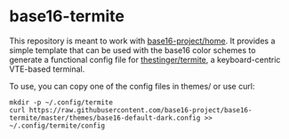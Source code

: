 # base16-termite

This repository is meant to work with
[base16-project/home](https://github.com/base16-project/home).
It provides a simple template that can be used with the base16 color schemes to
generate a functional config file for
[thestinger/termite](https://github.com/thestinger/termite),
a keyboard-centric VTE-based terminal.

To use, you can copy one of the config files in themes/ or use curl:

```
mkdir -p ~/.config/termite
curl https://raw.githubusercontent.com/base16-project/base16-termite/master/themes/base16-default-dark.config >> ~/.config/termite/config
```
